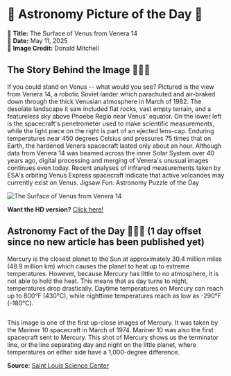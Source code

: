 # 🌌 Astronomy Picture of the Day 🌌
🔭 **Title:** The Surface of Venus from Venera 14  
📅 **Date:** May 11, 2025  
📸 **Image Credit:** Donald Mitchell  

## The Story Behind the Image 🧑‍🚀🔭
If you could stand on Venus -- what would you see?  Pictured is the view from Venera 14, a robotic Soviet lander which parachuted and air-braked down through the thick Venusian atmosphere in March of 1982. The desolate landscape it saw included flat rocks, vast empty terrain, and a featureless sky above Phoebe Regio near Venus' equator. On the lower left is the spacecraft's penetrometer used to make scientific measurements, while the light piece on the right is part of an ejected lens-cap.  Enduring temperatures near 450 degrees Celsius and pressures 75 times that on Earth, the hardened Venera spacecraft lasted only about an hour. Although data from Venera 14 was beamed across the inner Solar System over 40 years ago, digital processing and merging of Venera's unusual images continues even today.  Recent analyses of infrared measurements taken by ESA's orbiting Venus Express spacecraft indicate that active volcanoes may currently exist on Venus.    Jigsaw Fun: Astronomy Puzzle of the Day

![The Surface of Venus from Venera 14](https://apod.nasa.gov/apod/image/2505/Venus_Venera14_960.jpg)

**Want the HD version?** [Click here!](https://apod.nasa.gov/apod/image/2505/Venus_Venera14_1705.jpg)

## Astronomy Fact of the Day 👩‍🚀🚀 (1 day offset since no new article has been published yet)
<p>Mercury is the closest planet to the Sun at approximately 30.4 million miles (48.9 million km) which causes the planet to heat up to extreme temperatures. However, because Mercury has little to no atmosphere, it is not able to hold the heat. This means that as day turns to night, temperatures drop drastically. Daytime temperatures on Mercury can reach up to 800°F (430°C), while nighttime temperatures reach as low as -290°F (-180°C).</p>
<p><img src="https://www.slsc.org/wp-content/uploads/2025/05/may-10.jpg" alt=""/></p>
<p>This image is one of the first up-close images of Mercury. It was taken by the Mariner 10 spacecraft in March of 1974. Mariner 10 was also the first spacecraft sent to Mercury. This shot of Mercury shows us the terminator line, or the line separating day and night on the little planet, where temperatures on either side have a 1,000-degree difference.</p>

**Source**: [Saint Louis Science Center](https://www.slsc.org/astronomy-fact-of-the-day-may-10-2025/)
